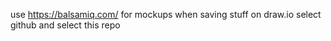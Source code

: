 use https://balsamiq.com/ for mockups
when saving stuff on draw.io select github and select this repo